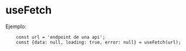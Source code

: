 # useFetch

Ejemplo:
```
    const url = 'endpoint de una api';
    const {data: null, loading: true, error: null} = useFetch(url);
    
```